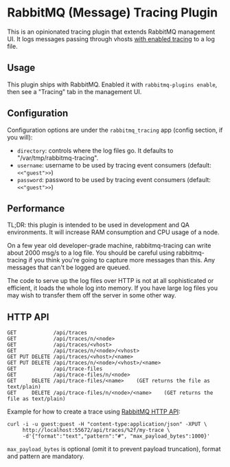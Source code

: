 # RabbitMQ (Message) Tracing Plugin

This is an opinionated tracing plugin that extends RabbitMQ management UI.
It logs messages passing through vhosts [with enabled tracing](http://www.rabbitmq.com/firehose.html) to a log
file.

## Usage

This plugin ships with RabbitMQ. Enabled it with `rabbitmq-plugins enable`,
then see a "Tracing" tab in the management UI.


## Configuration

Configuration options are under the `rabbitmq_tracing` app (config section,
if you will):

 * `directory`: controls where the log files go. It defaults to "/var/tmp/rabbitmq-tracing".
 * `username`: username to be used by tracing event consumers (default: `<<"guest">>`)
 * `password`: password to be used by tracing event consumers (default: `<<"guest">>`)

## Performance

TL;DR: this plugin is intended to be used in development and QA environments.
It will increase RAM consumption and CPU usage of a node.

On a few year old developer-grade machine, rabbitmq-tracing can write
about 2000 msg/s to a log file. You should be careful using
rabbitmq-tracing if you think you're going to capture more messages
than this. Any messages that can't be logged are queued.

The code to serve up the log files over HTTP is not at all
sophisticated or efficient, it loads the whole log into memory. If you
have large log files you may wish to transfer them off the server in
some other way.

## HTTP API

```
GET            /api/traces
GET            /api/traces/n/<node>
GET            /api/traces/<vhost>
GET            /api/traces/n/<node>/<vhost>
GET PUT DELETE /api/traces/<vhost>/<name>
GET PUT DELETE /api/traces/n/<node>/<vhost>/<name>
GET            /api/trace-files
GET            /api/trace-files/n/<node>
GET     DELETE /api/trace-files/<name>    (GET returns the file as text/plain)
GET     DELETE /api/trace-files/n/<node>/<name>    (GET returns the file as text/plain)
```

Example for how to create a trace using [RabbitMQ HTTP API](http://www.rabbitmq.com/management.html):

```
curl -i -u guest:guest -H "content-type:application/json" -XPUT \
     http://localhost:55672/api/traces/%2f/my-trace \
     -d'{"format":"text","pattern":"#", "max_payload_bytes":1000}'
```

`max_payload_bytes` is optional (omit it to prevent payload truncation),
format and pattern are mandatory.
